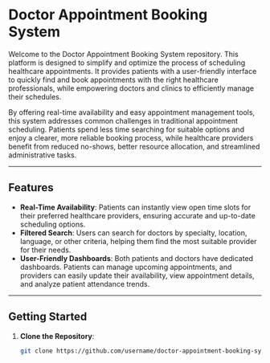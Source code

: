 # Doctor Appointment Booking System

Welcome to the Doctor Appointment Booking System repository. This platform is designed to simplify and optimize the process of scheduling healthcare appointments. It provides patients with a user-friendly interface to quickly find and book appointments with the right healthcare professionals, while empowering doctors and clinics to efficiently manage their schedules.

By offering real-time availability and easy appointment management tools, this system addresses common challenges in traditional appointment scheduling. Patients spend less time searching for suitable options and enjoy a clearer, more reliable booking process, while healthcare providers benefit from reduced no-shows, better resource allocation, and streamlined administrative tasks.

---

## Features

- **Real-Time Availability**: Patients can instantly view open time slots for their preferred healthcare providers, ensuring accurate and up-to-date scheduling options.  
- **Filtered Search**: Users can search for doctors by specialty, location, language, or other criteria, helping them find the most suitable provider for their needs.  
- **User-Friendly Dashboards**: Both patients and doctors have dedicated dashboards. Patients can manage upcoming appointments, and providers can easily update their availability, view appointment details, and analyze patient attendance trends.

---

## Getting Started

1. **Clone the Repository**:  
   ```bash
   git clone https://github.com/username/doctor-appointment-booking-system.git
